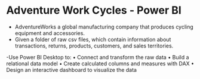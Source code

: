# Adventure Work Cycles - Power BI
- AdventureWorks a global manufacturing company that produces cycling equipment and accessories.
- Given  a folder of raw csv files, which contain information about
  transactions, returns, products, customers, and sales territories.
  
-Use Power BI Desktop to:
• Connect and transform the raw data
• Build a relational data model
• Create calculated columns and measures with DAX
• Design an interactive dashboard to visualize the data


